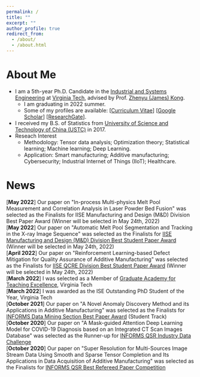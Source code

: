 ```yaml
---
permalink: /
title: ""
excerpt: ""
author_profile: true
redirect_from: 
  - /about/
  - /about.html
---
```


<!-- <p align="center">
  <img src="https://lantaoyu.github.io/files/lantaoyu_img.jpg?raw=true" alt="Photo" style="width: 450px;"/> 
</p>
 -->
# About Me
* I am a 5th-year Ph.D. Candidate in the [Industrial and Systems Engineering](https://www.ise.vt.edu/) at [Virginia Tech](https://vt.edu/), advised by Prof. [Zhenyu (James) Kong](https://www.ise.vt.edu/people/faculty/kong.html). 
   * I am graduating in 2022 summer.
   * Some of my profiles are available: [[Curriculum Vitae](https://boshen0.github.io/files/BoCV.pdf)] [[Google Scholar](https://scholar.google.com/citations?user=OO3dy4wAAAAJ&hl=en)] [[ResearchGate](https://www.researchgate.net/profile/Bo-Shen-22)].
* I received my B.S. of Statistics from [University of Science and Technology of China (USTC)](https://en.ustc.edu.cn/)  in 2017.
* Reseach Interest
   * Methodology: Tensor data analysis; Optimization theory; Statistical learning; Machine learning; Deep Learning.
   * Application: Smart manufacturing; Additive manufacturing; Cybersecurity; Industrial Internet of Things (IIoT); Healthcare.

News
=====
[**May 2022**] Our paper on "In-process Multi-physics Melt Pool Measurement and Correlation Analysis in Laser Powder Bed Fusion" was selected as the Finalists for IISE Manufacturing and Design (M&D) Division Best Paper Award (Winner will be selected in May 24th, 2022) \
[**May 2022**]  Our paper on "Automatic Melt Pool Segmentation and Tracking in the X-ray Image Sequence" was selected as the Finalists for [IISE Manufacturing and Design (M&D) Division Best Student Paper Award](https://www.iise.org/Details.aspx?id=38051) (Winner will be selected in May 24th, 2022) \
[**April 2022**] Our paper on "Reinforcement Learning-based Defect Mitigation for Quality Assurance of Additive Manufacturing" was selected as the Finalists for [IISE QCRE Division Best Student Paper Award](https://www.iise.org/Details.aspx?id=29058) (Winner will be selected in May 24th, 2022) \
[**March 2022**] I was selected as a Member of [Graduate Academy for Teaching Excellence](http://vtgrate.org/membership/application-and-review/), Virginia Tech  \
[**March 2022**] I was awarded as the ISE Outstanding PhD Student of the Year, Virginia Tech  \
[**October 2021**] Our paper on "A Novel Anomaly Discovery Method and its Applications in Additive Manufacturing" was selected as the Finalists for [INFORMS Data Mining Section Best Paper Award](https://connect.informs.org/data-mining/awards/prize/new-item222758667) (Student Track)  \
[**October 2020**] Our paper on "A Mask-guided Attention Deep Learning Model for COVID-19 Diagnosis based on an Integrated CT Scan Images Database" was selected as the Runner-up for [INFORMS QSR Industry Data Challenge](https://connect.informs.org/qsr/awards)  \
[**October 2020**]  Our paper on "Super Resolution for Multi-Sources Image Stream Data Using Smooth and Sparse Tensor Completion and Its Applications in Data Acquisition of Additive Manufacturing"  was selected as the Finalists for [INFORMS QSR Best Refereed Paper Competition](https://connect.informs.org/qsr/awards)


 

<!-- <p align="center">
  >  :memo: **`I am actively looking for academic positions!`**
  <img src="https://boshen0.github.io/files/iceberg.png?raw=true" alt="Photo" style="width: 650px;"/> 
</p> 
# Reseach Interest
 ***[Advanced manufacturing](https://en.wikipedia.org/wiki/Advanced_manufacturing)*** grows rapidly in the era of Industrial 4.0. As a crucial component of advanced manufacturing systems, Additive Manufacturing (AM), also called 3D printing, promises a future of mass-producing highly personalized products at a competitive cost. The fast-growing sensor technology and simulation software provide a massive amount of data for AM processes. However, approximately 90 percent of data get wasted or unused.  My reseach mainly focus on developing advanced machine learning methods to unreveal data information that is "underwater". I have successfully applied my methods to ensure the quality and reliability of products in **smart additive manufacturing**. I am currently interested in **Adversarial robustness**, **Bayesian optimization**, **Federated learning**, **Physics-informed machine learning**, **Reinforcement learning**, and **Uncertainty quantification and reduction**, etc. I would like to keep working on my research at the interface of data science and advanced manufacturing. In the near future, I will extend my research to **Cybersecurity** and **Industrial Internet of Things (IIoT)**.
-->

<!-- # Honors and Awards
*  Runner-up for INFORMS QSR Industry Data Challenge (2020)
*  Finalists for INFORMS QSR Best Refereed Paper Competition (2020)
*  Second place of poster competition in INFORMS & HFES Student Poster Competition, ISE, Virginia Tech (2019, 2020)
*  ISE Graduate Student Travel Awards, Virginia Tech (2018–2021)
*  Grado Department of Industrial & Systems Engineering Department Fellowship, Virginia Tech (2017)
*  Undergraduate Fellowship, USTC (2014–2017) -->

<!-- # Academic Services
*  **Session Chair**: Data Mining and Machine Learning in Smart Manufacturing, INFORMS Annual Conference 2021
*  **Journal Referee**: IISE Transactions, IEEE Transactions on Automation Science and Engineering
*  **VP Finance**: The INFORMS Student Chapter at Virginia Tech -->

<!-- # Academic Services
* Conference Reviewer: AAAI 2019, AAAI 2020, ICML 2020 (top reviewer award), NeurIPS 2020, AAAI 2021, ICLR 2021, AISTATS 2021, ICRA 2021, ICML 2021, NeurIPS 2021, ICLR 2022, AISTATS 2022, AAAI 2022.
* Journal Reviewer: Journal of Artificial Intelligence Research (JAIR), IEEE Robotics and Automation Letters (RA-L), Journal of Machine Learning Research (JMLR). -->

